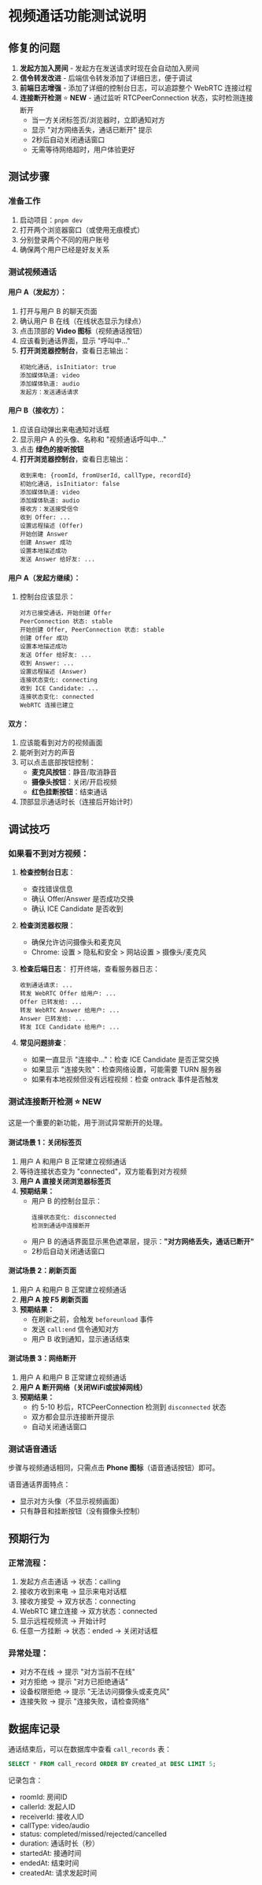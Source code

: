 # 视频通话功能测试说明

## 修复的问题

1. **发起方加入房间** - 发起方在发送请求时现在会自动加入房间
2. **信令转发改进** - 后端信令转发添加了详细日志，便于调试
3. **前端日志增强** - 添加了详细的控制台日志，可以追踪整个 WebRTC 连接过程
4. **连接断开检测** ⭐ **NEW** - 通过监听 RTCPeerConnection 状态，实时检测连接断开
   - 当一方关闭标签页/浏览器时，立即通知对方
   - 显示 "对方网络丢失，通话已断开" 提示
   - 2秒后自动关闭通话窗口
   - 无需等待网络超时，用户体验更好

## 测试步骤

### 准备工作
1. 启动项目：`pnpm dev`
2. 打开两个浏览器窗口（或使用无痕模式）
3. 分别登录两个不同的用户账号
4. 确保两个用户已经是好友关系

### 测试视频通话

#### 用户 A（发起方）：
1. 打开与用户 B 的聊天页面
2. 确认用户 B 在线（在线状态显示为绿点）
3. 点击顶部的 **Video 图标**（视频通话按钮）
4. 应该看到通话界面，显示 "呼叫中..."
5. **打开浏览器控制台**，查看日志输出：
   ```
   初始化通话, isInitiator: true
   添加媒体轨道: video
   添加媒体轨道: audio
   发起方：发送通话请求
   ```

#### 用户 B（接收方）：
1. 应该自动弹出来电通知对话框
2. 显示用户 A 的头像、名称和 "视频通话呼叫中..."
3. 点击 **绿色的接听按钮**
4. **打开浏览器控制台**，查看日志输出：
   ```
   收到来电: {roomId, fromUserId, callType, recordId}
   初始化通话, isInitiator: false
   添加媒体轨道: video
   添加媒体轨道: audio
   接收方：发送接受信令
   收到 Offer: ...
   设置远程描述 (Offer)
   开始创建 Answer
   创建 Answer 成功
   设置本地描述成功
   发送 Answer 给好友: ...
   ```

#### 用户 A（发起方继续）：
1. 控制台应该显示：
   ```
   对方已接受通话，开始创建 Offer
   PeerConnection 状态: stable
   开始创建 Offer, PeerConnection 状态: stable
   创建 Offer 成功
   设置本地描述成功
   发送 Offer 给好友: ...
   收到 Answer: ...
   设置远程描述 (Answer)
   连接状态变化: connecting
   收到 ICE Candidate: ...
   连接状态变化: connected
   WebRTC 连接已建立
   ```

#### 双方：
1. 应该能看到对方的视频画面
2. 能听到对方的声音
3. 可以点击底部按钮控制：
   - **麦克风按钮**：静音/取消静音
   - **摄像头按钮**：关闭/开启视频
   - **红色挂断按钮**：结束通话
4. 顶部显示通话时长（连接后开始计时）

## 调试技巧

### 如果看不到对方视频：

1. **检查控制台日志**：
   - 查找错误信息
   - 确认 Offer/Answer 是否成功交换
   - 确认 ICE Candidate 是否收到

2. **检查浏览器权限**：
   - 确保允许访问摄像头和麦克风
   - Chrome: 设置 > 隐私和安全 > 网站设置 > 摄像头/麦克风

3. **检查后端日志**：
   打开终端，查看服务器日志：
   ```
   收到通话请求: ...
   转发 WebRTC Offer 给用户: ...
   Offer 已转发给: ...
   转发 WebRTC Answer 给用户: ...
   Answer 已转发给: ...
   转发 ICE Candidate 给用户: ...
   ```

4. **常见问题排查**：
   - 如果一直显示 "连接中..."：检查 ICE Candidate 是否正常交换
   - 如果显示 "连接失败"：检查网络设置，可能需要 TURN 服务器
   - 如果有本地视频但没有远程视频：检查 ontrack 事件是否触发

### 测试连接断开检测 ⭐ **NEW**

这是一个重要的新功能，用于测试异常断开的处理。

#### 测试场景 1：关闭标签页

1. 用户 A 和用户 B 正常建立视频通话
2. 等待连接状态变为 "connected"，双方能看到对方视频
3. **用户 A 直接关闭浏览器标签页**
4. **预期结果：**
   - 用户 B 的控制台显示：
     ```
     连接状态变化: disconnected
     检测到通话中连接断开
     ```
   - 用户 B 的通话界面显示黑色遮罩层，提示：**"对方网络丢失，通话已断开"**
   - 2秒后自动关闭通话窗口

#### 测试场景 2：刷新页面

1. 用户 A 和用户 B 正常建立视频通话
2. **用户 A 按 F5 刷新页面**
3. **预期结果：**
   - 在刷新之前，会触发 `beforeunload` 事件
   - 发送 `call:end` 信令通知对方
   - 用户 B 收到通知，显示通话结束

#### 测试场景 3：网络断开

1. 用户 A 和用户 B 正常建立视频通话
2. **用户 A 断开网络（关闭WiFi或拔掉网线）**
3. **预期结果：**
   - 约 5-10 秒后，RTCPeerConnection 检测到 `disconnected` 状态
   - 双方都会显示连接断开提示
   - 自动关闭通话窗口

### 测试语音通话

步骤与视频通话相同，只需点击 **Phone 图标**（语音通话按钮）即可。

语音通话界面特点：
- 显示对方头像（不显示视频画面）
- 只有静音和挂断按钮（没有摄像头控制）

## 预期行为

### 正常流程：
1. 发起方点击通话 → 状态：calling
2. 接收方收到来电 → 显示来电对话框
3. 接收方接受 → 双方状态：connecting
4. WebRTC 建立连接 → 双方状态：connected
5. 显示远程视频流 → 开始计时
6. 任意一方挂断 → 状态：ended → 关闭对话框

### 异常处理：
- 对方不在线 → 提示 "对方当前不在线"
- 对方拒绝 → 提示 "对方已拒绝通话"
- 设备权限拒绝 → 提示 "无法访问摄像头或麦克风"
- 连接失败 → 提示 "连接失败，请检查网络"

## 数据库记录

通话结束后，可以在数据库中查看 `call_records` 表：
```sql
SELECT * FROM call_record ORDER BY created_at DESC LIMIT 5;
```

记录包含：
- roomId: 房间ID
- callerId: 发起人ID
- receiverId: 接收人ID
- callType: video/audio
- status: completed/missed/rejected/cancelled
- duration: 通话时长（秒）
- startedAt: 接通时间
- endedAt: 结束时间
- createdAt: 请求发起时间
